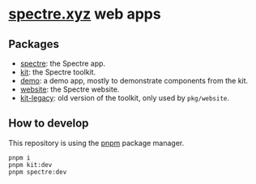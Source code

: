 # [spectre.xyz](https://spectre.xyz/) web apps

## Packages

- [spectre](./pkg/spectre): the Spectre app.
- [kit](./pkg/kit): the Spectre toolkit.
- [demo](./pkg/demo): a demo app, mostly to demonstrate components from the kit.
- [website](./pkg/website): the Spectre website.
- [kit-legacy](./pkg/kit-legacy): old version of the toolkit, only used by `pkg/website`.

## How to develop

This repository is using the [pnpm](https://pnpm.io/) package manager.

```
pnpm i
pnpm kit:dev
pnpm spectre:dev
```
